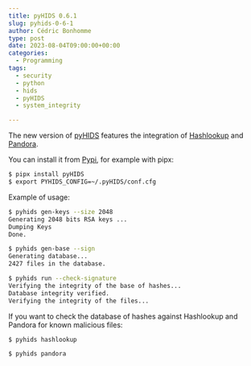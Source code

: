 ```yaml
---
title: pyHIDS 0.6.1
slug: pyhids-0-6-1
author: Cédric Bonhomme
type: post
date: 2023-08-04T09:00:00+00:00
categories:
  - Programming
tags:
  - security
  - python
  - hids
  - pyHIDS
  - system_integrity

---
```


The new version of [pyHIDS](https://github.com/cedricbonhomme/pyHIDS)
features the integration of
[Hashlookup](https://github.com/hashlookup) and
[Pandora](https://github.com/pandora-analysis).

You can install it from [Pypi](https://pypi.org/project/pyhids),
for example with pipx:

```bash
$ pipx install pyHIDS
$ export PYHIDS_CONFIG=~/.pyHIDS/conf.cfg
```

Example of usage:

```bash
$ pyhids gen-keys --size 2048
Generating 2048 bits RSA keys ...
Dumping Keys
Done.

$ pyhids gen-base --sign
Generating database...
2427 files in the database.

$ pyhids run --check-signature
Verifying the integrity of the base of hashes...
Database integrity verified.
Verifying the integrity of the files...
```

If you want to check the database of hashes against
Hashlookup and Pandora for known malicious files:

```bash
$ pyhids hashlookup

$ pyhids pandora
```
